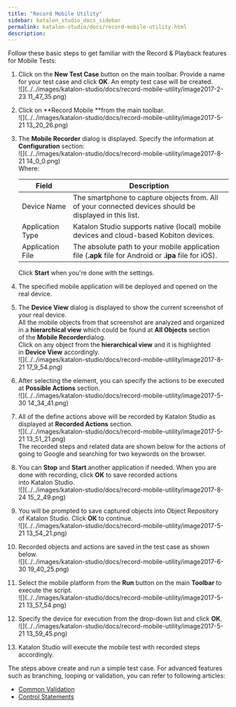```yaml
---
title: "Record Mobile Utility" 
sidebar: katalon_studio_docs_sidebar
permalink: katalon-studio/docs/record-mobile-utility.html 
description: 
---
```

Follow these basic steps to get familiar with the Record & Playback features for Mobile Tests:

1.  Click on the **New Test Case** button on the main toolbar. Provide a name for your test case and click **OK**. An empty test case will be created.   
    ![](../../images/katalon-studio/docs/record-mobile-utility/image2017-2-23 11_47_35.png)  
      
    
2.  Click on **Record Mobile **from the main toolbar.  
    ![](../../images/katalon-studio/docs/record-mobile-utility/image2017-5-21 13_20_26.png)  
      
    
3.  The **Mobile Recorder** dialog is displayed. Specify the information at **Configuration** section:  
    ![](../../images/katalon-studio/docs/record-mobile-utility/image2017-8-21 14_0_0.png)  
    Where:
    
    <table class="" style="table-layout: fixed;"><thead><tr><th class="" style="">Field</th><th class="" style="">Description</th></tr></thead><tbody class="" style=""><tr class="" style=""><td class="" style=""><span style="" class="">Device Name</span></td><td class="" style=""><span style="" class="">The smartphone to capture objects from. All of your connected devices should be displayed in this list.</span></td></tr><tr class="" style=""><td class="" style=""><span style="" class="">Application Type</span></td><td class="" style=""><span style="" class="">Katalon Studio supports native (local) mobile devices and cloud-based Kobiton devices.<br class="" style=""></span></td></tr><tr class="" style=""><td class="" style=""><span style="" class="">Application File</span></td><td class="" style=""><span style="" class="">The absolute path to your mobile application file (<strong class="" style="">.apk</strong>&nbsp;file for Android or&nbsp;<strong class="" style="">.ipa</strong>&nbsp;file for iOS).</span></td></tr></tbody></table>
    
    Click **Start** when you're done with the settings.
    
4.  The specified mobile application will be deployed and opened on the real device. 
    
      
    
5.  The **Device View** dialog is displayed to show the current screenshot of your real device.  
    All the mobile objects from that screenshot are analyzed and organized in a **hierarchical view** which could be found at **All Objects** section of the **Mobile Recorder**dialog.  
    Click on any object from the **hierarchical view** and it is highlighted in **Device View** accordingly.  
    ![](../../images/katalon-studio/docs/record-mobile-utility/image2017-8-21 17_9_54.png)  
      
    
6.  After selecting the element, you can specify the actions to be executed at **Possible Actions** section.   
    ![](../../images/katalon-studio/docs/record-mobile-utility/image2017-5-30 14_34_41.png)
    
7.  All of the define actions above will be recorded by Katalon Studio as displayed at **Recorded Actions** section.  
    ![](../../images/katalon-studio/docs/record-mobile-utility/image2017-5-21 13_51_21.png)  
    The recorded steps and related data are shown below for the actions of going to Google and searching for two keywords on the browser.  
      
    
8.  You can **Stop** and **Start** another application if needed. When you are done with recording, click **OK** to save recorded actions into Katalon Studio.  
    ![](../../images/katalon-studio/docs/record-mobile-utility/image2017-8-24 15_2_49.png)  
      
    
9.  You will be prompted to save captured objects into Object Repository of Katalon Studio. Click **OK** to continue.  
    ![](../../images/katalon-studio/docs/record-mobile-utility/image2017-5-21 13_54_21.png)  
      
    
10.  Recorded objects and actions are saved in the test case as shown below.  
    ![](../../images/katalon-studio/docs/record-mobile-utility/image2017-6-30 19_40_25.png)  
      
    
11.  Select the mobile platform from the **Run** button on the main **Toolbar** to execute the script.    
    ![](../../images/katalon-studio/docs/record-mobile-utility/image2017-5-21 13_57_54.png)  
      
    
12.  Specify the device for execution from the drop-down list and click **OK**.  
    ![](../../images/katalon-studio/docs/record-mobile-utility/image2017-5-21 13_59_45.png)  
      
    
13.  Katalon Studio will execute the mobile test with recorded steps accordingly.  
      
      
    

The steps above create and run a simple test case. For advanced features such as branching, looping or validation, you can refer to following articles: 

*   [Common Validation](https://www.katalon.com/tutorials/common-validation/) 
*   [Control Statements](/display/KD/Control+Statements)